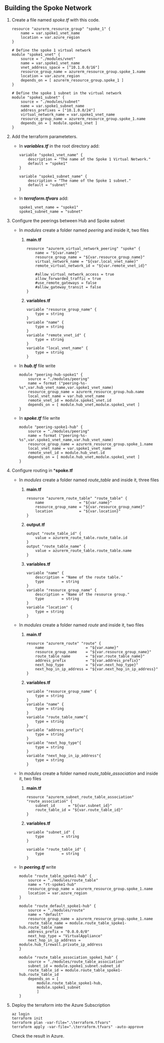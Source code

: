 ## Building the Spoke Network

1. Create a file named *spoke.tf* with this code.
    
    ```
    resource "azurerm_resource_group" "spoke_1" {
        name = var.spoke1_vnet_name
        location = var.azure_region
    }

    # Define the spoke 1 virtual network
    module "spoke1_vnet" {
        source = "./modules/vnet"
        name = var.spoke1_vnet_name
        vnet_address_space = ["10.1.0.0/16"]
        resource_group_name = azurerm_resource_group.spoke_1.name
        location = var.azure_region
        depends_on = [ azurerm_resource_group.spoke_1 ]
    }

    # Define the spoke 1 subnet in the virtual network
    module "spoke1_subnet" {
        source = "./modules/subnet"
        name = var.spoke1_subnet_name
        address_prefixes = ["10.1.0.0/24"]
        virtual_network_name = var.spoke1_vnet_name
        resource_group_name = azurerm_resource_group.spoke_1.name
        depends_on = [ module.spoke1_vnet ]
    }
    ```
2. Add the terraform parameteters. 
    - In ***variables.tf*** in the root directory add:
        ```
        variable "spoke1_vnet_name" {
            description = "The name of the Spoke 1 Virtual Network."
            default = "spoke1"
        }

        variable "spoke1_subnet_name" {
            description = "The name of the Spoke 1 subnet."
            default = "subnet"
        }
        ```

    - In ***terraform.tfvars*** add:
        ```
        spoke1_vnet_name = "spoke1"
        spoke1_subnet_name = "subnet"

        ```
2. Configure the peerings between Hub and Spoke subnet
    - In *modules* create a folder named *peering* and inside it, two files
        1. **main.tf**
            ```
            resource "azurerm_virtual_network_peering" "spoke" {
                name = "${var.name}"
                resource_group_name = "${var.resource_group_name}"
                virtual_network_name = "${var.local_vnet_name}"
                remote_virtual_network_id = "${var.remote_vnet_id}"

                #allow_virtual_network_access = true
                allow_forwarded_traffic = true
                #use_remote_gateways = false
                #allow_gateway_transit = false
            }
            ```

        2. **variables.tf**
            ```
            variable "resource_group_name" {
                type = string
            }
            variable "name" {
                type = string
            }
            variable "remote_vnet_id" {
                type = string
            }
            variable "local_vnet_name" {
                type = string
            }
            ```
    - In ***hub.tf*** file write
        ```
        module "peering-hub-spoke1" {
            source = "./modules/peering"
            name = format ("peering-%s-%s",var.hub_vnet_name,var.spoke1_vnet_name)
            resource_group_name = azurerm_resource_group.hub.name
            local_vnet_name = var.hub_vnet_name
            remote_vnet_id = module.spoke1_vnet.id
            depends_on = [ module.hub_vnet,module.spoke1_vnet ]
        }
        ```
    - In ***spoke.tf*** file write
        ```
        module "peering-spoke1-hub" {
            source = "./modules/peering"
            name = format ("peering-%s-%s",var.spoke1_vnet_name,var.hub_vnet_name)
            resource_group_name = azurerm_resource_group.spoke_1.name
            local_vnet_name = var.spoke1_vnet_name
            remote_vnet_id = module.hub_vnet.id
            depends_on = [ module.hub_vnet,module.spoke1_vnet ]
        }
        ```

3. Configure routing in ***spoke.tf**
    - In *modules* create a folder named *route_table* and inside it, three files
        1. **main.tf**
            ```
            resource "azurerm_route_table" "route_table" {
                name                = "${var.name}"
                resource_group_name = "${var.resource_group_name}"
                location            = "${var.location}"
            }
            ```

        2. **output.tf**
            ```
            output "route_table_id" {
                value = azurerm_route_table.route_table.id
            }
            output "route_table_name" {
                value = azurerm_route_table.route_table.name
            }
            ```

        2. **variables.tf**
            ```
            variable "name" {
                description = "Name of the route table."
                type        = string
            }
            variable "resource_group_name" {
                description = "Name of the resource group."
                type        = string
            }
            variable "location" {
                type = string
            }
            ```

    - In *modules* create a folder named *route* and inside it, two files
        1. **main.tf**
            ```
            resource "azurerm_route" "route" {
                name                   = "${var.name}"
                resource_group_name    = "${var.resource_group_name}"
                route_table_name       = "${var.route_table_name}"
                address_prefix         = "${var.address_prefix}"
                next_hop_type          = "${var.next_hop_type}"
                next_hop_in_ip_address = "${var.next_hop_in_ip_address}"
            }
            ```

        2. **variables.tf**
            ```
            variable "resource_group_name" {
                type = string
            }
            variable "name" {
                type = string
            }
            variable "route_table_name"{
                type = string
            }
            variable "address_prefix"{
                type = string
            }
            variable "next_hop_type"{
                type = string
            }
            variable "next_hop_in_ip_address"{
                type = string
            }
            ```

    - In *modules* create a folder named *route_table_association* and inside it, two files
        1. **main.tf**
            ```
            resource "azurerm_subnet_route_table_association" "route_association" {
                subnet_id      = "${var.subnet_id}"
                route_table_id = "${var.route_table_id}"
            }
            ```

        2. **variables.tf**
            ```
            variable "subnet_id" {
                type        = string
            }

            variable "route_table_id" {
                type        = string
            }
            ```
    - In ***peering.tf*** write

        ```
        module "route_table_spoke1-hub" {
            source = "./modules/route_table"
            name = "rt-spoke1-hub"
            resource_group_name = azurerm_resource_group.spoke_1.name
            location = var.azure_region   
        }

        module "route_default_spoke1-hub" {
            source = "./modules/route"
            name = "default"
            resource_group_name = azurerm_resource_group.spoke_1.name
            route_table_name = module.route_table_spoke1-hub.route_table_name
            address_prefix = "0.0.0.0/0"
            next_hop_type = "VirtualAppliance"
            next_hop_in_ip_address = module.hub_firewall.private_ip_address
        }

        module "route_table_association_spoke1_hub" {
            source = "./modules/route_table_association"
            subnet_id = module.spoke1_subnet.subnet_id
            route_table_id = module.route_table_spoke1-hub.route_table_id
            depends_on = [  
                module.route_table_spoke1-hub,
                module.spoke1_subnet        
                ]
        }
        ```

4. Deploy the terraform into the Azure Subscription
    ```
    az login
    terraform init
    terraform plan -var-file=".\terraform.tfvars"
    terraform apply -var-file=".\terraform.tfvars" -auto-approve
    ```
    Check the result in Azure.
    
